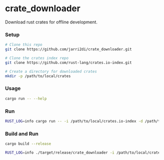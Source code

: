 # crate_downloader
Download rust crates for offline development.

### Setup
```bash
# Clone this repo
git clone https://github.com/jarri2di/crate_downloader.git

# Clone the crates index repo
git clone https://github.com/rust-lang/crates.io-index.git

# Create a directory for downloaded crates
mkdir -p /path/to/local/crates
```

### Usage
```bash
cargo run -- --help
```

### Run
```bash
RUST_LOG=info cargo run -- -i /path/to/local/crates.io-index -d /path/to/local/crates
```

### Build and Run
```bash
cargo build --release

RUST_LOG=info ./target/release/crate_downloader -i /path/to/local/crates.io-index -d /path/to/local/crates
```
